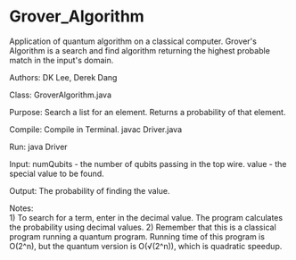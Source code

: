 # Grover_Algorithm
Application of quantum algorithm on a classical computer. Grover's Algorithm is a search and find algorithm returning the highest probable match in the input's domain.

Authors:	DK Lee, Derek Dang

Class: 		GroverAlgorithm.java

Purpose:	Search a list for an element. Returns a probability of that element.

Compile:	Compile in Terminal.
			javac Driver.java

Run:		java Driver	

Input:		numQubits - the number of qubits passing in the top wire.
		    value - the special value to be found.

Output:         The probability of finding the value.

Notes:	
	1)	To search for a term, enter in the decimal value. The program
		calculates the probability using decimal values.
        2)      Remember that this is a classical program running a quantum
                program. Running time of this program is O(2^n), but the quantum
                version is O(√(2^n)), which is quadratic speedup.
